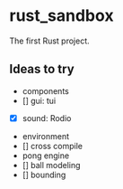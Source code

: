 # rust_sandbox
The first Rust project.

## Ideas to try
- components
- [] gui: tui
- [x] sound: Rodio
- environment
- [] cross compile
- pong  engine
- [] ball modeling
- [] bounding

